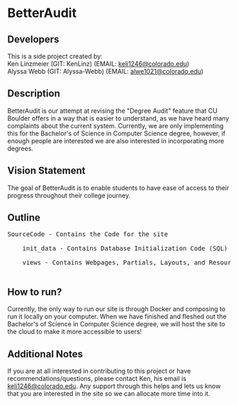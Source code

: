# BetterAudit

## Developers

This is a side project created by: <br/>
Ken Linzmeier (GIT: KenLinz) (EMAIL: keli1246@colorado.edu) <br/>
Alyssa Webb (GIT: Alyssa-Webb) (EMAIL: alwe1021@colorado.edu) <br/>

## Description

BetterAudit is our attempt at revising the "Degree Audit" feature that CU Boulder offers in a way that is easier to understand, as we have heard many complaints about the current system. Currently, we are only implementing this for the Bachelor's of Science in Computer Science degree, however, if enough people are interested we are also interested in incorporating more degrees.

## Vision Statement

The goal of BetterAudit is to enable students to have ease of access to their progress throughout their college journey. 

## Outline
<pre>
SourceCode - Contains the Code for the site <br/>
    init_data - Contains Database Initialization Code (SQL) <br/>
    views - Contains Webpages, Partials, Layouts, and Resources <br/>
</pre>
## How to run?

Currently, the only way to run our site is through Docker and composing to run it locally on your computer. When we have finished and fleshed out the Bachelor's of Science in Computer Science degree, we will host the site to the cloud to make it more accessible to users!

## Additional Notes

If you are at all interested in contributing to this project or have recommendations/questions, please contact Ken, his email is keli1246@colorado.edu. Any support through this helps and lets us know that you are interested in the site so we can allocate more time into it.